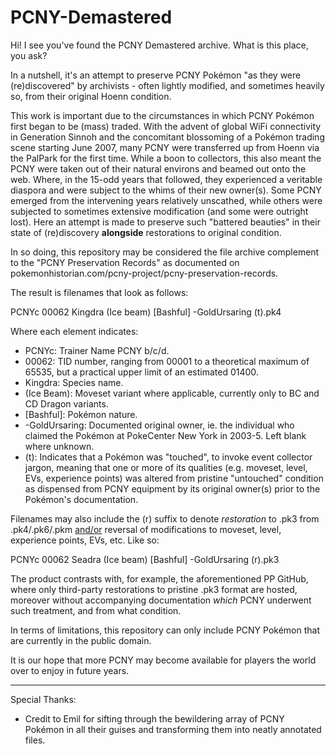 # PCNY-Demastered

Hi! I see you've found the PCNY Demastered archive. What is this place, you ask?

In a nutshell, it's an attempt to preserve PCNY Pokémon "as they were (re)discovered" by archivists - often lightly modified, and sometimes heavily so, from their original Hoenn condition.

This work is important due to the circumstances in which PCNY Pokémon first began to be (mass) traded. With the advent of global WiFi connectivity in Generation Sinnoh and the concomitant blossoming of a Pokémon trading scene starting June 2007, many PCNY were transferred up from Hoenn via the PalPark for the first time. While a boon to collectors, this also meant the PCNY were taken out of their natural environs and beamed out onto the web. Where, in the 15-odd years that followed, they experienced a veritable diaspora and were subject to the whims of their new owner(s). Some PCNY emerged from the intervening years relatively unscathed, while others were subjected to sometimes extensive modification (and some were outright lost). Here an attempt is made to preserve such "battered beauties" in their state of (re)discovery __alongside__ restorations to original condition.

In so doing, this repository may be considered the file archive complement to the "PCNY Preservation Records" as documented on pokemonhistorian.com/pcny-project/pcny-preservation-records.

The result is filenames that look as follows:

PCNYc 00062 Kingdra (Ice beam) [Bashful] -GoldUrsaring (t).pk4 

Where each element indicates:

- PCNYc: Trainer Name PCNY b/c/d.
- 00062: TID number, ranging from 00001 to a theoretical maximum of 65535, but a practical upper limit of an estimated 01400.
- Kingdra: Species name.
- (Ice Beam): Moveset variant where applicable, currently only to BC and CD Dragon variants.
- [Bashful]: Pokémon nature.
- -GoldUrsaring: Documented original owner, ie. the individual who claimed the Pokémon at PokeCenter New York in 2003-5. Left blank where unknown.
- (t): Indicates that a Pokémon was "touched", to invoke event collector jargon, meaning that one or more of its qualities (e.g. moveset, level, EVs, experience points) was altered from pristine "untouched" condition as dispensed from PCNY equipment by its original owner(s) prior to the Pokémon's documentation.

Filenames may also include the (r) suffix to denote *restoration* to .pk3 from .pk4/.pk6/.pkm <u>and/or</u> reversal of modifications to moveset, level, experience points, EVs, etc. Like so:

PCNYc 00062 Seadra (Ice beam) [Bashful] -GoldUrsaring (r).pk3

The product contrasts with, for example, the aforementioned PP GitHub, where only third-party restorations to pristine .pk3 format are hosted, moreover without accompanying documentation <I>which</I> PCNY underwent such treatment, and from what condition.

In terms of limitations, this repository can only include PCNY Pokémon that are currently in the public domain.

It is our hope that more PCNY may become available for players the world over to enjoy in future years.

---

Special Thanks:
- Credit to Emil for sifting through the bewildering array of PCNY Pokémon in all their guises and transforming them into neatly annotated files.
